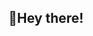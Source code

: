 ##  👋Hey there!
<!-- 



- 💻 I’m currently working on [udp-hole-punching](https://github.com/orangeseeds/conn-p2p)
- <img src="https://external-content.duckduckgo.com/iu/?u=https%3A%2F%2Fblog-img.luanruisong.com%2Fblog%2Fimg%2F20210304140340.gif" alt="drawing" width="24"/>  I’m currently learning **[Go](https://go.dev/)** and **[Docker](https://www.docker.com/)**
- 🛠 I write blogs at [blog.shubhechchhak.com.np/](https://blog.shubhechchhak.com.np/)
-->
<!--
![Shubhechchhak's GitHub stats](https://github-readme-stats.vercel.app/api?username=orangeseeds&show_icons=true)

![Top Langs](https://github-readme-stats.vercel.app/api/top-langs/?username=orangeseeds&layout=compact)

## Connect with me
<p style="display:flex; gap:20px; justify-content:center;">
  <a target= "_blank" href="mailto:orangeseeds101@pm.me" alt="Mail"><img height='45' src="https://i.imgur.com/XRukMPf.png"></a>
  <a target= "_blank" href="https://github.com/orangeseeds" alt="GitHub"><img height='45' src="https://i.imgur.com/8ju9qds.png"></a>
  <a target= "_blank" href="https://www.linkedin.com/in/shubhechchhak-pokharel-6a8389237/?original_referer=" alt="Linkedin"><img height='45' src="https://i.imgur.com/j8mhAIv.png"></a>
</p>
-->
<!--
**orangeseeds/orangeseeds** is a ✨ _special_ ✨ repository because its `README.md` (this file) appears on your GitHub profile.
Here are some ideas to get you started:
- 🔭 I’m currently working on ...
- 🌱 I’m currently learning ...
- 👯 I’m looking to collaborate on ...
- 🤔 I’m looking for help with ...
- 💬 Ask me about ...
- 📫 How to reach me: ...
- 😄 Pronouns: ...
- ⚡ Fun fact: ...
<a target= "_blank" href="https://orangeseeds.github.io/" alt="Blog"><img height='45' src="https://i.imgur.com/nTfXNhq.png"></a>
-->
